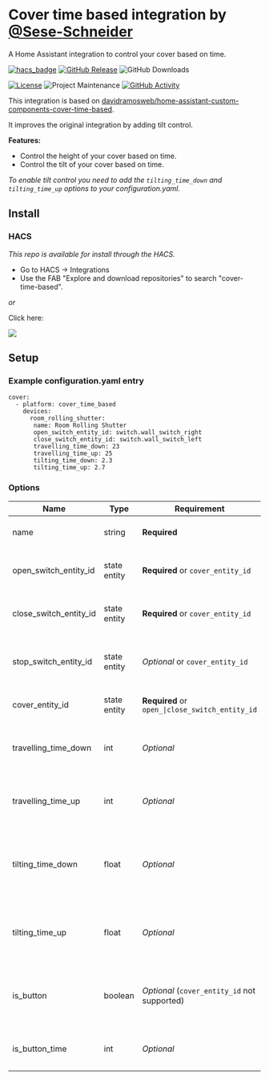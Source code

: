 # Cover time based integration by [@Sese-Schneider](https://www.github.com/Sese-Schneider)
A Home Assistant integration to control your cover based on time.

[![hacs_badge](https://img.shields.io/badge/HACS-Default-41BDF5.svg?style=for-the-badge)](https://my.home-assistant.io/redirect/hacs_repository/?owner=Sese-Schneider&repository=ha-cover-time-based&category=integration)
[![GitHub Release][releases-shield]][releases]
![GitHub Downloads][downloads-shield]

[![License][license-shield]](LICENSE)
![Project Maintenance][maintenance-shield]
[![GitHub Activity][commits-shield]][commits]

This integration is based on [davidramosweb/home-assistant-custom-components-cover-time-based](https://github.com/davidramosweb/home-assistant-custom-components-cover-time-based/).

It improves the original integration by adding tilt control.

**Features:**

- Control the height of your cover based on time.
- Control the tilt of your cover based on time.

*To enable tilt control you need to add the `tilting_time_down` and `tilting_time_up` options to your configuration.yaml.*

## Install

### HACS

*This repo is available for install through the HACS.*

* Go to HACS → Integrations
* Use the FAB "Explore and download repositories" to search "cover-time-based".

_or_

Click here:

[![](https://my.home-assistant.io/badges/hacs_repository.svg)](https://my.home-assistant.io/redirect/hacs_repository/?owner=Sese-Schneider&repository=ha-cover-time-based&category=integration)


## Setup

### Example configuration.yaml entry

```
cover:
  - platform: cover_time_based
	devices:
	  room_rolling_shutter:
	   name: Room Rolling Shutter
	   open_switch_entity_id: switch.wall_switch_right
	   close_switch_entity_id: switch.wall_switch_left
	   travelling_time_down: 23
	   travelling_time_up: 25
	   tilting_time_down: 2.3
	   tilting_time_up: 2.7
```

### Options

| Name                   | Type         | Requirement                                     | Description                                                 | Default |
|------------------------| ------------ |-------------------------------------------------|-------------------------------------------------------------|---------|
| name                   | string       | **Required**                                    | Name of the created entity                                  |         |
| open_switch_entity_id  | state entity | **Required** or `cover_entity_id`               | Entity ID of the switch for opening the cover               |         |
| close_switch_entity_id | state entity | **Required** or `cover_entity_id`               | Entity ID of the switch for closing the cover               |         |
| stop_switch_entity_id  | state entity | *Optional* or `cover_entity_id`                 | Entity ID of the switch for stopping the cover              | None    |
| cover_entity_id        | state entity | **Required** or `open_\|close_switch_entity_id` | Entity ID of a existing cover entity                        |         |
| travelling_time_down   | int          | *Optional*                                      | Time it takes in seconds to close the cover                 | 30      |
| travelling_time_up     | int          | *Optional*                                      | Time it takes in seconds to open the cover                  | 30      |
| tilting_time_down      | float        | *Optional*                                      | Time it takes in seconds to tilt the cover all the way down | None    |
| tilting_time_up        | float        | *Optional*                                      | Time it takes in seconds to tilt the cover all the way up   | None    |
| is_button              | boolean      | *Optional* (`cover_entity_id` not supported)    | Treats the switches as buttons, only pressing them for 1s   | False   |
| is_button_time         | int          | *Optional*					  | Delay from virtual Button press 				| 1	  |


[commits-shield]: https://img.shields.io/github/commit-activity/y/Sese-Schneider/ha-cover-time-based.svg?style=for-the-badge
[commits]: https://github.com/Sese-Schneider/ha-cover-time-based/commits/main
[downloads-shield]: https://img.shields.io/github/downloads/Sese-Schneider/ha-cover-time-based/total.svg?style=for-the-badge
[license-shield]: https://img.shields.io/github/license/Sese-Schneider/ha-cover-time-based.svg?style=for-the-badge
[maintenance-shield]: https://img.shields.io/maintenance/yes/2025.svg?style=for-the-badge
[releases-shield]: https://img.shields.io/github/release/Sese-Schneider/ha-cover-time-based.svg?style=for-the-badge
[releases]: https://github.com/Sese-Schneider/ha-cover-time-based/releases
